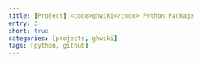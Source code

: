 ```yaml
---
title: [Project] <code>ghwiki</code> Python Package
entry: 3
short: true
categories: [projects, ghwiki]
tags: [python, github]
---
```

